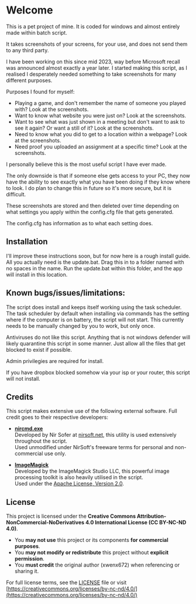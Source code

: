# Welcome

This is a pet project of mine. It is coded for windows and almost entirely made within batch script.

It takes screenshots of your screens, for your use, and does not send them to any third party. 

I have been working on this since mid 2023, way before Microsoft recall was announced almost exactly a year later. I started making this script, as I realised I desperately needed something to take screenshots for many different purposes.

Purposes I found for myself:
- Playing a game, and don't remember the name of someone you played with? Look at the screenshots.
- Want to know what website you were just on? Look at the screenshots.
- Want to see what was just shown in a meeting but don't want to ask to see it again? Or want a still of it? Look at the screenshots.
- Need to know what you did to get to a location within a webpage? Look at the screenshots.
- Need proof you uploaded an assignment at a specific time? Look at the screenshots.

I personally believe this is the most useful script I have ever made.

The only downside is that if someone else gets access to your PC, they now have the ability to see exactly what you have been doing if they know where to look. I do plan to change this in future so it's more secure, but it is difficult.

These screenshots are stored and then deleted over time depending on what settings you apply within the config.cfg file that gets generated.

The config.cfg has information as to what each setting does.

## Installation
I'll improve these instructions soon, but for now here is a rough install guide.
All you actually need is the update.bat. Drag this in to a folder named with no spaces in the name. Run the update.bat within this folder, and the app will install in this location.

## Known bugs/issues/limitations:
The script does install and keeps itself working using the task scheduler. The task scheduler by default when installing via commands has the setting where if the computer is on battery, the script will not start. This currently needs to be manually changed by you to work, but only once.

Antiviruses do not like this script. Anything that is not windows defender will likely quarantine this script in some manner. Just allow all the files that get blocked to exist if possible.

Admin privilegies are required for install.

If you have dropbox blocked somehow via your isp or your router, this script will not install.


## Credits

This script makes extensive use of the following external software. Full credit goes to their respective developers:

- **[nircmd.exe](https://www.nirsoft.net/utils/nircmd.html)**  
  Developed by Nir Sofer at [nirsoft.net](https://www.nirsoft.net), this utility is used extensively throughout the script.  
  Used unmodified under NirSoft's freeware terms for personal and non-commercial use only.

- **[ImageMagick](https://imagemagick.org/)**  
  Developed by the ImageMagick Studio LLC, this powerful image processing toolkit is also heavily utilised in the script.  
  Used under the [Apache License, Version 2.0](http://www.apache.org/licenses/LICENSE-2.0).

## License

This project is licensed under the **Creative Commons Attribution-NonCommercial-NoDerivatives 4.0 International License (CC BY-NC-ND 4.0)**.

- You **may not use** this project or its components **for commercial purposes**.
- You **may not modify or redistribute** this project without **explicit permission**.
- You **must credit** the original author (xwenx672) when referencing or sharing it.

For full license terms, see the [LICENSE](./LICENSE) file or visit  
[https://creativecommons.org/licenses/by-nc-nd/4.0/](https://creativecommons.org/licenses/by-nc-nd/4.0/)

